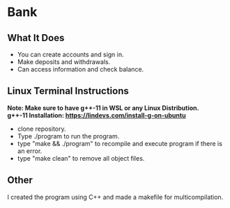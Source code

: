 # Bank

## What It Does
* You can create accounts and sign in.<br>
* Make deposits and withdrawals.<br>
* Can access information and check balance.<br>

## Linux Terminal Instructions
<b>Note: Make sure to have g++-11 in WSL or any Linux Distribution.<br>
g++-11 Installation: https://lindevs.com/install-g-on-ubuntu</b>
* clone repository.<br>
* Type ./program to run the program.<br>
* type "make && ./program" to recompile and execute program if there is an error.<br>
* type "make clean" to remove all object files.<br>

## Other
I created the program using C++ and made a makefile for multicompilation.
